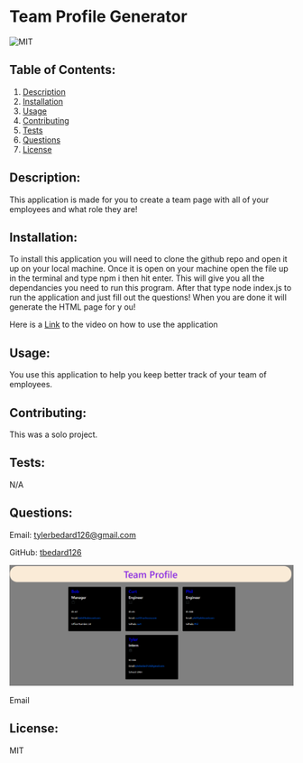 # Team Profile Generator
  ![MIT](https://img.shields.io/badge/license-MIT-blue)

            
## Table of Contents:
1. [Description](#description)
2. [Installation](#installation)
3. [Usage](#usage)
4. [Contributing](#contributing)
5. [Tests](#tests)
6. [Questions](#questions)
7. [License](#license)

## Description:
This application is made for you to create a team page with all of your employees and what role they are!          


## Installation:
To install this application you will need to clone the github repo and open it up on your local machine. Once it is open on your machine open the file up in the terminal and type npm i then hit enter. This will give you all the dependancies you need to run this program. After that type node index.js to run the application and just fill out the questions!  When you are done it will generate the HTML page for y ou!
            

 Here is a [Link](https://drive.google.com/file/d/1Iiy4rI8rrl3RNUFY8KRuupqPMgXIBXN2/view) to the video on how to use the application 

## Usage:
You use this application to help you keep better track of your team of employees.
            
## Contributing:
This was a solo project.
            
## Tests:
N/A
    
## Questions:
Email: tylerbedard126@gmail.com


GitHub: 
[tbedard126](https://github.com/tbedard126)

![](./src/images/team-generator.png)

Email
## License:

  MIT
  
  
  